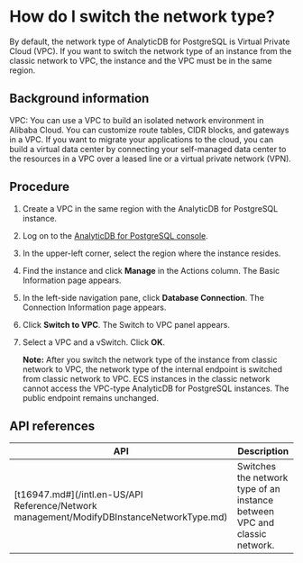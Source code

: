# How do I switch the network type?

By default, the network type of AnalyticDB for PostgreSQL is Virtual Private Cloud \(VPC\). If you want to switch the network type of an instance from the classic network to VPC, the instance and the VPC must be in the same region.

## Background information

VPC: You can use a VPC to build an isolated network environment in Alibaba Cloud. You can customize route tables, CIDR blocks, and gateways in a VPC. If you want to migrate your applications to the cloud, you can build a virtual data center by connecting your self-managed data center to the resources in a VPC over a leased line or a virtual private network \(VPN\).

## Procedure

1.  Create a VPC in the same region with the AnalyticDB for PostgreSQL instance.
2.  Log on to the [AnalyticDB for PostgreSQL console](https://gpdb.console.aliyun.com).
3.  In the upper-left corner, select the region where the instance resides.
4.  Find the instance and click **Manage** in the Actions column. The Basic Information page appears.
5.  In the left-side navigation pane, click **Database Connection**. The Connection Information page appears.
6.  Click **Switch to VPC**. The Switch to VPC panel appears.
7.  Select a VPC and a vSwitch. Click **OK**.

    **Note:** After you switch the network type of the instance from classic network to VPC, the network type of the internal endpoint is switched from classic network to VPC. ECS instances in the classic network cannot access the VPC-type AnalyticDB for PostgreSQL instances. The public endpoint remains unchanged.


## API references

|API|Description|
|---|-----------|
|[t16947.md\#](/intl.en-US/API Reference/Network management/ModifyDBInstanceNetworkType.md)|Switches the network type of an instance between VPC and classic network.|

